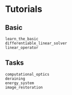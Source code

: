 # Tutorials

## Basic
```{nbgallery}
learn_the_basic
differentiable_linear_solver
linear_operator
```

## Tasks

```{nbgallery}
computational_optics
deraining
energy_system
image_restoration
```